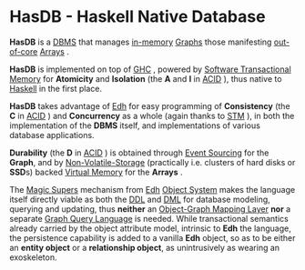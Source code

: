# HasDB - Haskell Native Database

**HasDB** is a
[DBMS](https://en.wikipedia.org/wiki/Database#Database_management_system)
that manages
[in-memory](https://en.wikipedia.org/wiki/In-memory_database)
[Graphs](https://en.wikipedia.org/wiki/Graph_database)
those manifesting
[out-of-core](https://en.wikipedia.org/wiki/Out-of-core)
[Arrays](https://en.wikipedia.org/wiki/Array_DBMS)
.

**HasDB** is implemented on top of
[GHC](https://www.haskell.org/ghc/)
, powered by
[Software Transactional Memory](http://hackage.haskell.org/package/stm)
for **Atomicity** and **Isolation** (the **A** and **I** in
[ACID](https://en.wikipedia.org/wiki/ACID)
), thus native to
[Haskell](https://haskell.org)
in the first place.

**HasDB** takes advantage of
[Edh](https://github.com/e-wrks/edh)
for easy programming of **Consistency** (the **C** in
[ACID](https://en.wikipedia.org/wiki/ACID)
) and **Concurrency** as a whole (again thanks to
[STM](http://hackage.haskell.org/package/stm)
),
in both the implementation of the **DBMS** itself, and implementations
of various database applications.

**Durability** (the **D** in
[ACID](https://en.wikipedia.org/wiki/ACID)
) is obtained through
[Event Sourcing](https://martinfowler.com/eaaDev/EventSourcing.html)
for the **Graph**, and by
[Non-Volatile-Storage](https://en.wikipedia.org/wiki/non-volatile)
(practically i.e. clusters of hard disks or **SSD**s) backed
[Virtual Memory](http://en.wikipedia.org/wiki/Virtual_memory)
for the **Arrays** .

The
[Magic Supers](https://github.com/e-wrks/edh/tree/master/Tour#magical-supers)
mechanism from
[Edh](https://github.com/e-wrks/edh)
[Object System](https://github.com/e-wrks/edh/tree/master/Tour#inheritance-hierarchy)
makes the language itself directly viable as both the
[DDL](https://en.wikipedia.org/wiki/Data_definition_language)
and
[DML](https://en.wikipedia.org/wiki/Data_manipulation_language)
for database modeling, querying and updating, thus **neither** an
[Object-Graph Mapping Layer](https://github.com/neo4j/neo4j-ogm)
**nor** a separate
[Graph Query Language](https://github.com/graphql/graphql-spec)
is needed. While transactional semantics already carried by the object
attribute model, intrinsic to **Edh** the language, the persistence
capability is added to a vanilla **Edh** object, so as to be either an
**entity object** or a **relationship object**, as unintrusively as
wearing an exoskeleton.
